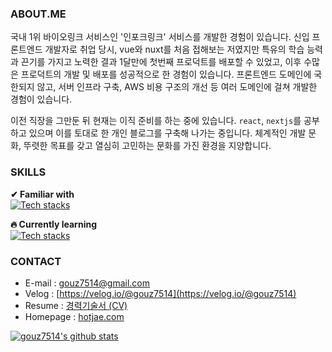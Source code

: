 ### ABOUT.ME
 국내 1위 바이오링크 서비스인 '인포크링크' 서비스를 개발한 경험이 있습니다. 신입 프론트엔드 개발자로 취업 당시, vue와 nuxt를 처음 접해보는 저였지만 특유의 학습 능력과 끈기를 가지고 노력한 결과 1달만에 첫번째 프로덕트를 배포할 수 있었고, 이후 수많은 프로덕트의 개발 및 배포를 성공적으로 한 경험이 있습니다. 프론트엔드 도메인에 국한되지 않고, 서버 인프라 구축, AWS 비용 구조의 개선 등 여러 도메인에 걸쳐 개발한 경험이 있습니다.

 이전 직장을 그만둔 뒤 현재는 이직 준비를 하는 중에 있습니다. `react`, `nextjs`를 공부하고 있으며 이를 토대로 한 개인 블로그를 구축해 나가는 중입니다. 체계적인 개발 문화, 뚜렷한 목표를 갖고 열심히 고민하는 문화를 가진 환경을 지양합니다.
 

### SKILLS
**✔ Familiar with**<br>
[![Tech stacks](https://skillicons.dev/icons?i=js,ts,vue,nuxtjs,webpack,aws,react)](https://skillicons.dev)

**🔥 Currently learning**<br>
[![Tech stacks](https://skillicons.dev/icons?i=react,nextjs)](https://skillicons.dev)


### CONTACT
* E-mail : [gouz7514@gmail.com](gouz7514@gmail.com)
* Velog : [https://velog.io/@gouz7514](https://velog.io/@gouz7514)
* Resume : [경력기술서 (CV)](https://drive.google.com/file/d/1ZoEpNtpuxgspP8kb5P5YFdRwt5dWOa21/view?usp=sharing)
* Homepage : [hotjae.com](https://hotjae.com)


[![gouz7514's github stats](https://github-readme-stats-gouz7514.vercel.app/api?username=gouz7514)](https://github.com/anuraghazra/github-readme-stats)

<!--
**gouz7514/gouz7514** is a ✨ _special_ ✨ repository because its `README.md` (this file) appears on your GitHub profile.

Here are some ideas to get you started:

- 🔭 I’m currently working on ...
- 🌱 I’m currently learning ...
- 👯 I’m looking to collaborate on ...
- 🤔 I’m looking for help with ...
- 💬 Ask me about ...
- 📫 How to reach me: ...
- 😄 Pronouns: ...
- ⚡ Fun fact: ...
-->
